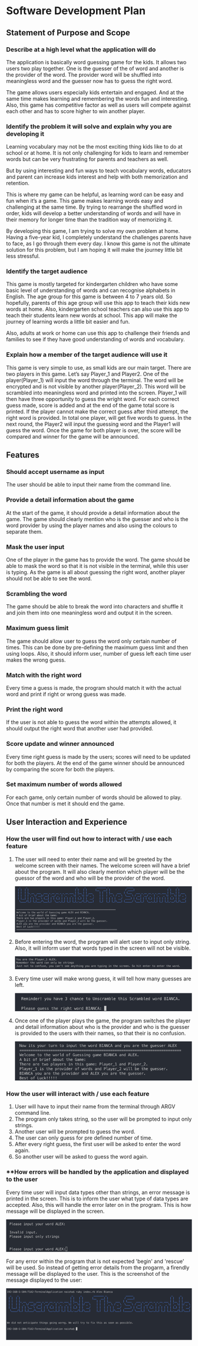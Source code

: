 # **Software Development Plan** #

## **Statement of Purpose and Scope**


### **Describe at a high level what the application will do**
The application is basically word guessing game for the kids. It allows two users two play together. One is the guesser of the of word and another is the provider of the word. The provider word will be shuffled into meaningless word and the guesser now has to guess the right word.

The game allows users especially kids entertain and engaged. And at the same time makes learning and remembering the words fun and interesting. Also, this game has competitive factor as well as users will compete against each other and has to score higher to win another player.




### **Identify the problem it will solve and explain why you are developing it** 
Learning vocabulary may not be the most exciting thing kids like to do at school or at home. It is not only challenging for kids to learn and remember words but can be very frustrating for parents and teachers as well.

But by using interesting and fun ways to teach vocabulary words, educators and parent can increase kids interest and help with both memorization and retention.

This is where my game can be helpful, as learning word can be easy and fun when it’s a game. This game makes learning words easy and challenging at the same time.
By trying to rearrange the shuffled word in order, kids will develop a better understanding of words and will have in their memory for longer time than the tradition way of memorizing it.

By developing this game, I am trying to solve my own problem at home. Having a five-year kid, I completely understand the challenges parents have to face, as I go through them every day. I know this game is not the ultimate solution for this problem, but I am hoping it will make the journey little bit less stressful.



###  **Identify the target audience**
This game is mostly targeted for kindergarten children who have some basic level of understanding of words and can recognise alphabets in English. The age group for this game is between 4 to 7 years old. So hopefully, parents of this age group will use this app to teach their kids new words at home. Also, kindergarten school teachers can also use this app to teach their students learn new words at school. This app will make the journey of learning words a little bit easier and fun.

Also, adults at work or home can use this app to challenge their friends and families to see if they have good understanding of words and vocabulary. 



### **Explain how a member of the target audience will use it**
This game is very simple to use, as small kids are our main target. There are two players in this game. Let’s say Player_1 and Player2. One of the player(Player_1) will input the word through the terminal. The word will be encrypted and is not visible by another player(Player_2). This word will be scrambled into meaningless word and printed into the screen. Player_1 will then have three opportunity to guess the wright word. For each correct guess made, score is added and at the end of the game total score is printed. If the player cannot make the correct guess after third attempt, the right word is provided. In total one player, will get five words to guess. In the next round, the Player2 will input the guessing word and the Player1 will guess the word. Once the game for both player is over, the score will be compared and winner for the game will be announced.


## **Features**

   ### **Should accept username as input**
   The user should be able to input their name from the command line.

   ### **Provide a detail information about the game**
   At the start of the game, it should provide a detail information about the game. The game should clearly mention who is the guesser and who is the word provider by using the player names and also using the colours to separate them.

   ### **Mask the user input**
   One of the player in the game has to provide the word. The game should be able to mask the word so that it is not visible in the terminal, while this user is typing. As the game is all about guessing the right word, another player should not be able to see the word.

### **Scrambling the word**
The game should be able to break the word into characters and shuffle it and join them into one meaningless word and output it in the screen.


### **Maximum guess limit**
The game should allow user to guess the word only certain number of times. This can be done by pre-defining the maximum guess limit and then using loops. Also, it should inform user, number of guess left each time user makes the wrong guess.


### **Match with the right word**
Every time a guess is made, the program should match it with the actual word and print if right or wrong guess was made.


### **Print the right word** 
If the user is not able to guess the word within the attempts allowed, it should output the right word that another user had provided.

### **Score update and winner announced**
Every time right guess is made by the users; scores will need to be updated for both the players. At the end of the game winner should be announced by comparing the score for both the players.

### **Set maximum number of words allowed** 
For each game, only certain number of words should be allowed to play. Once that number is met it should end the game.


## **User Interaction and Experience**

### **How the user will find out how to interact with / use each feature**
1. The user will need to enter their name and will be greeted by the welcome screen with their names. The welcome screen will have a brief about the program. It will also clearly mention which player will be the guessor of the word and who will be the provider of the word.

    ![Screenshot](/screenshots/Screenshot1.png)

2. Before entering the word, the program will alert user to input only string. Also, it will inform user that words typed in the screen will not be visible.

    ![Screenshot](/screenshots/Screenshot2.png)

3. Every time user will make wrong guess, it will tell how many guesses are left.

    ![Screenshot](/screenshots/Screenshot3.png)

4. Once one of the player plays the game, the program switches the player and detail information about who is the provider and who is the guesser is provided to the users with their names, so that their is no confusion.

    ![ScreenShot](/screenshots/Screenshot4.png)


### **How the user will interact with / use each feature**

1. User will have to input their name from the terminal through ARGV command line.
2. The program only takes string, so the user will be prompted to input only strings.
3. Another user will be prompted to guess the word.
4. The user can only guess for pre defined number of time.
5. After every right guess, the first user will be asked to enter the word again.
6. So another user will be asked to guess the word again.

### **How errors will be handled by the application and displayed to the user

Every time user will input data types other than strings, an error message is printed in the screen. This is to inform the user what type of data types are accepted. Also, this will handle the error later on in the program. This is how message will be displayed in the screen.

![Screenshot](/screenshots/Screenshot5.png)

For any error within the program that is not expected 'begin' and 'rescue' will be used. So instead of getting error details from the progarm, a firendly message will be displayed to the user. This is the screenshot of the message displayed to the user:

![Screenshot](/screenshots/Screenshot6.png)















    








   






   